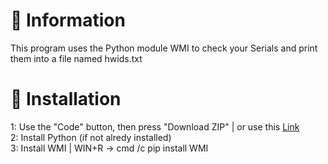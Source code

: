 # 🧾 Information
This program uses the Python module WMI to check your Serials and print them into a file named hwids.txt
# 📲 Installation
1: Use the "Code" button, then press "Download ZIP" | or use this [Link](https://github.com/xryven/rbxinstances/archive/refs/heads/main.zip)<br>
2: Install Python (if not alredy installed)<br>
3: Install WMI | WIN+R -> cmd /c pip install WMI
